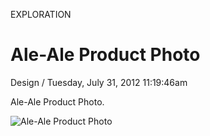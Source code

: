 <p class="type">EXPLORATION</p>

# Ale-Ale Product Photo

<p class="meta">Design  /  Tuesday, July 31, 2012 11:19:46am</p>

Ale-Ale Product Photo.

![Ale-Ale Product Photo](https://farooq-agent.web.app/assets/images/works/details/30-ale-ale-product-photo/i60.png)
